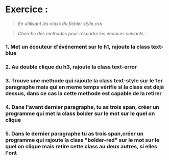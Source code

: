 # Exercice :
>*En utilisant les class du fichier style.css*

>*Cherche des methodes pour résoudre les énoncés suivants :*

### 1. Met un écouteur d'événement sur le h1, rajoute la class text-blue
### 2. Au double clique du h3, rajoute la class text-error
### 3. Trouve une methode qui rajoute la class text-style sur le 1er paragraphe mais qui en meme temps vérifie si la class est déjà dessus, dans ce cas la cette methode est capable de la retirer 
### 4. Dans l'avant dernier paragraphe, tu as trois span, créer un programme qui met la class bolder sur le mot sur le quel on clique 
### 5. Dans le dernier paragraphe tu as trois span,créer un programme qui rajoute la class "bolder-red" sur le mot sur le quel on clique mais retire cette class au deux autres, si elles l'ont 